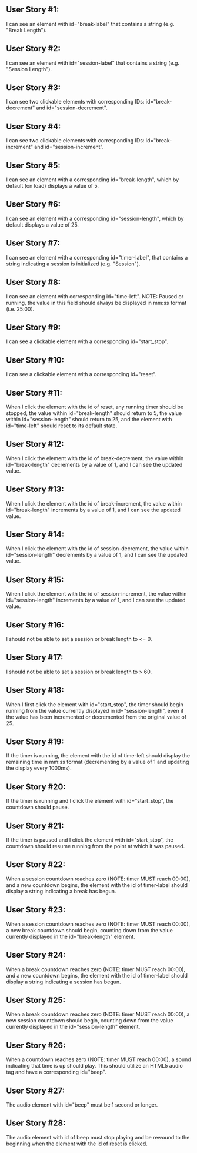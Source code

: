 ## User Story #1:
 I can see an element with id="break-label" that contains a string (e.g. "Break Length").

## User Story #2:
 I can see an element with id="session-label" that contains a string (e.g. "Session Length").

## User Story #3:
 I can see two clickable elements with corresponding IDs: id="break-decrement" and id="session-decrement".

## User Story #4: 
I can see two clickable elements with corresponding IDs: id="break-increment" and id="session-increment".

## User Story #5: 
I can see an element with a corresponding id="break-length", which by default (on load) displays a value of 5.

## User Story #6: 
I can see an element with a corresponding id="session-length", which by default displays a value of 25.

## User Story #7: 
I can see an element with a corresponding id="timer-label", that contains a string indicating a session is initialized (e.g. "Session").

## User Story #8: 
I can see an element with corresponding id="time-left". NOTE: Paused or running, the value in this field should always be displayed in mm:ss format (i.e. 25:00).

## User Story #9: 
I can see a clickable element with a corresponding id="start_stop".

## User Story #10:
 I can see a clickable element with a corresponding id="reset".

## User Story #11:
 When I click the element with the id of reset, any running timer should be stopped, the value within id="break-length" should return to 5, the value within id="session-length" should return to 25, and the element with id="time-left" should reset to its default state.

## User Story #12:
 When I click the element with the id of break-decrement, the value within id="break-length" decrements by a value of 1, and I can see the updated value.

## User Story #13:
 When I click the element with the id of break-increment, the value within id="break-length" increments by a value of 1, and I can see the updated value.

## User Story #14:
 When I click the element with the id of session-decrement, the value within id="session-length" decrements by a value of 1, and I can see the updated value.

## User Story #15:
 When I click the element with the id of session-increment, the value within id="session-length" increments by a value of 1, and I can see the updated value.

## User Story #16:
 I should not be able to set a session or break length to <= 0.

## User Story #17:
 I should not be able to set a session or break length to > 60.

## User Story #18:
 When I first click the element with id="start_stop", the timer should begin running from the value currently displayed in id="session-length", even if the value has been incremented or decremented from the original value of 25.

## User Story #19:
 If the timer is running, the element with the id of time-left should display the remaining time in mm:ss format (decrementing by a value of 1 and updating the display every 1000ms).

## User Story #20:
 If the timer is running and I click the element with id="start_stop", the countdown should pause.

## User Story #21:
 If the timer is paused and I click the element with id="start_stop", the countdown should resume running from the point at which it was paused.

## User Story #22:
 When a session countdown reaches zero (NOTE: timer MUST reach 00:00), and a new countdown begins, the element with the id of timer-label should display a string indicating a break has begun.

## User Story #23:
 When a session countdown reaches zero (NOTE: timer MUST reach 00:00), a new break countdown should begin, counting down from the value currently displayed in the id="break-length" element.

## User Story #24:
 When a break countdown reaches zero (NOTE: timer MUST reach 00:00), and a new countdown begins, the element with the id of timer-label should display a string indicating a session has begun.

## User Story #25:
 When a break countdown reaches zero (NOTE: timer MUST reach 00:00), a new session countdown should begin, counting down from the value currently displayed in the id="session-length" element.

## User Story #26:
 When a countdown reaches zero (NOTE: timer MUST reach 00:00), a sound indicating that time is up should play. This should utilize an HTML5 audio tag and have a corresponding id="beep".

## User Story #27:
 The audio element with id="beep" must be 1 second or longer.

## User Story #28:
 The audio element with id of beep must stop playing and be rewound to the beginning when the element with the id of reset is clicked.